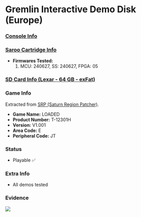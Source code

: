 # Gremlin Interactive Demo Disk (Europe)

### [Console Info](../../../../Info/Consoles/VA13/README.md)

### [Saroo Cartridge Info](../../../../Info/Cartridges/RetroGameParadiseStore/1.32F/README.md)

- <b>Firmwares Tested:</b>
  1. MCU: 240627, SS: 240627, FPGA: 05

### [SD Card Info (Lexar - 64 GB - exFat)](../../../../Info/SdCards/Lexar/64GB/exfat/README.md)

### Game Info

Extracted from [SRP (Saturn Region Patcher)](https://segaxtreme.net/resources/saturn-region-patcher.81/download).

- <b>Game Name:</b> LOADED
- <b>Product Number:</b> T-12301H
- <b>Version:</b> V1.001
- <b>Area Code:</b> E
- <b>Peripheral Code:</b> JT

### Status

- Playable :white_check_mark:

### Extra Info

- All demos tested

### Evidence

[![](https://img.youtube.com/vi/E1zoMDTiNLw/0.jpg)](https://www.youtube.com/watch?v=E1zoMDTiNLw)
